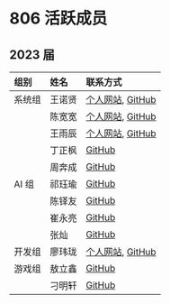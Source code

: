 ---
---

# 806 活跃成员

## 2023 届

| 组别   | 姓名   | 联系方式                                                                                |
| :----- | :----- | :-------------------------------------------------------------------------------------- |
| 系统组 | 王诺贤 | [个人网站](https://bosswnx.xyz), [GitHub](https://github.com/bosswnx)                   |
|        | 陈宽宽 | [个人网站](https://sazikk.github.io), [GitHub](https://github.com/SaZiKK)               |
|        | 王雨辰 | [个人网站](https://kevin56348.github.io/blog/), [GitHub](https://github.com/kevin56348) |
|        | 丁正枫 | [GitHub](https://github.com/SoloMaple)                                                  |
|        | 周奔成 | [GitHub](https://github.com/ZhouBencheng)                                               |
| AI 组  | 祁珏瑜 | [GitHub](https://github.com/QodiCat)                                                    |
|        | 陈铎友 | [GitHub](https://github.com/Chandery)                                                   |
|        | 崔永亮 | [GitHub](https://github.com/Fridemn)                                                    |
|        | 张灿   | [GitHub](https://github.com/volcano-can)                                                |
| 开发组 | 廖玮珑 | [个人网站](https://lwl.lol), [GitHub](https://github.com/soulter)                       |
| 游戏组 | 敖立鑫 | [GitHub](https://github.com/aolixin)                                                    |
|        | 刁明轩 | [GitHub](https://github.com/dmx20070206)                                                |
